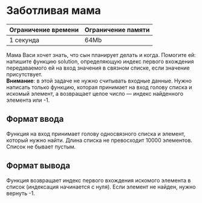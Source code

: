 # Заботливая мама

| Ограничение времени | Ограничение памяти |
|---------------------|--------------------|
| 1 секунда           | 64Mb               |

Мама Васи хочет знать, что сын планирует делать и когда. Помогите ей: напишите функцию solution, определяющую индекс первого вхождения передаваемого ей на вход значения в связном списке, если значение присутствует.<br>
**Внимание**: в этой задаче не нужно считывать входные данные. Нужно написать только функцию, которая принимает на вход голову списка и искомый элемент, а возвращает целое число — индекс найденного элемента или -1.

## Формат ввода

Функция на вход принимает голову односвязного списка и элемент, который нужно найти. Длина списка не превосходит 10000 элементов. Список не бывает пустым.

## Формат вывода

Функция возвращает индекс первого вхождения искомого элемента в список (индексация начинается с нуля). Если элемент не найден, нужно вернуть -1.

